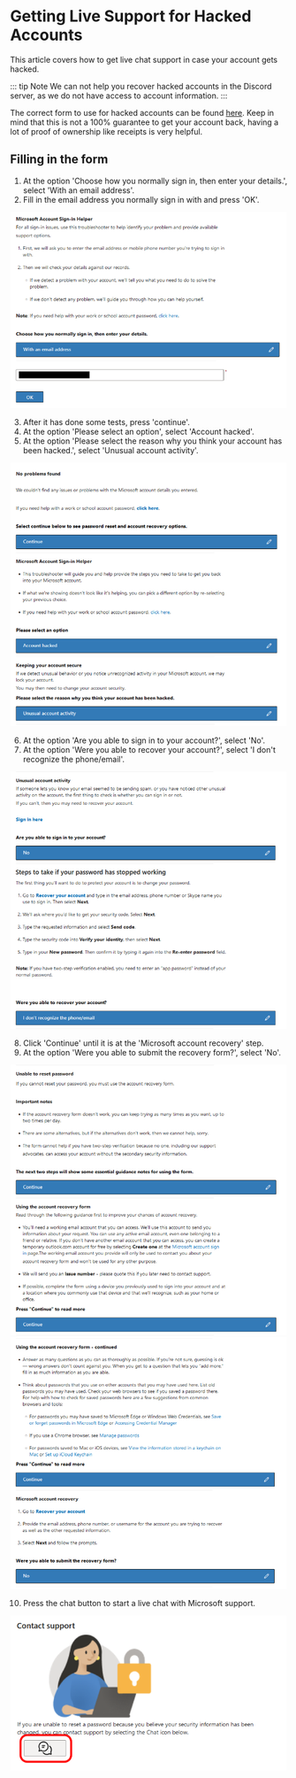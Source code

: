 # Getting Live Support for Hacked Accounts

This article covers how to get live chat support in case your account gets hacked.

::: tip Note
We can not help you recover hacked accounts in the Discord server, as we do not have access to account information.
:::

The correct form to use for hacked accounts can be found [here](https://support.microsoft.com/en-us/home/contact?linkquery=I%20think%20my%20Microsoft%20account%20has%20been%20hacked).
Keep in mind that this is not a 100% guarantee to get your account back, having a lot of proof of ownership like receipts is very helpful.

## Filling in the form

1. At the option 'Choose how you normally sign in, then enter your details.', select 'With an email address'.
2. Fill in the email address you normally sign in with and press 'OK'.

<img src="./img/hacked-accounts/sign-in-option.png" alt="Sign in option with hidden email address." width="500px">

3. After it has done some tests, press 'continue'. 
4. At the option 'Please select an option', select 'Account hacked'.
5. At the option 'Please select the reason why you think your account has been hacked.', select 'Unusual account activity'.

<img src="./img/hacked-accounts/unusual-activity.png" alt="Option with account hacked and unusual activity." width="500px">

6. At the option 'Are you able to sign in to your account?', select 'No'.
7. At the option 'Were you able to recover your account?', select 'I don't recognize the phone/email'.

<img src="./img/hacked-accounts/cannot-sign-in.png" alt="Options showing the unrecoverable account options." width="500px">

8. Click 'Continue' until it is at the 'Microsoft account recovery' step.
9. At the option 'Were you able to submit the recovery form?', select 'No'.

<img src="./img/hacked-accounts/continue-part1.png" alt="The buttons with continue." width="500px">
<img src="./img/hacked-accounts/continue-part2.png" alt="Buttons with continue and the recovery form question." width="500px">

10. Press the chat button to start a live chat with Microsoft support.

<img src="./img/hacked-accounts/starting-chat.png" alt="The live chat button" width="500px">